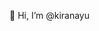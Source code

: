 👋 Hi, I’m @kiranayu

<!---
kiranayu/kiranayu is a ✨ special ✨ repository because its `README.md` (this file) appears on your GitHub profile.
You can click the Preview link to take a look at your changes.
--->
